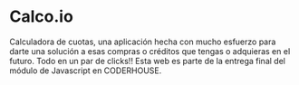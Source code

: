 # Calco.io
Calculadora de cuotas, una aplicación hecha con mucho esfuerzo para darte una solución a esas compras o créditos que tengas o adquieras en el futuro.
Todo en un par de clicks!!
Esta web es parte de la entrega final del módulo de Javascript en CODERHOUSE.


